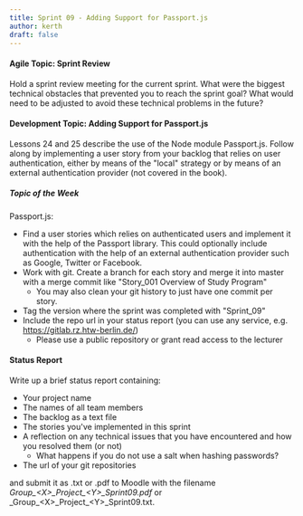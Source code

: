 ```yaml
---
title: Sprint 09 - Adding Support for Passport.js
author: kerth
draft: false
---
```


#### Agile Topic: Sprint Review

Hold a sprint review meeting for the current sprint. What were the biggest technical obstacles that prevented you to reach the sprint goal?
What would need to be adjusted to avoid these technical problems in the future?

#### Development Topic: Adding Support for Passport.js

Lessons 24 and 25 describe the use of the Node module Passport.js. Follow along by implementing a user story from your backlog that relies
on user authentication, either by means of the "local" strategy or by means of an external authentication provider (not covered in the book).

##### Topic of the Week

Passport.js:

- Find a user stories which relies on authenticated users and implement it with the help of the Passport library. This could optionally include
  authentication with the help of an external authentication provider such as Google, Twitter or Facebook.
- Work with git. Create a branch for each story and merge it into master with a merge commit like "Story_001 Overview of Study Program"
  - You may also clean your git history to just have one commit per story.
- Tag the version where the sprint was completed with "Sprint_09"
- Include the repo url in your status report (you can use any service, e.g. https://gitlab.rz.htw-berlin.de/)
  - Please use a public repository or grant read access to the lecturer

#### Status Report

Write up a brief status report containing:

- Your project name
- The names of all team members
- The backlog as a text file
- The stories you've implemented in this sprint
- A reflection on any technical issues that you have encountered and how you resolved them (or not)
  - What happens if you do not use a salt when hashing passwords? 
- The url of your git repositories

and submit it as .txt or .pdf to Moodle with the filename _Group\_\<X\>\_Project\_\<Y\>\_Sprint09.pdf_ or
_Group\_\<X\>\_Project\_\<Y\>\_Sprint09.txt.
